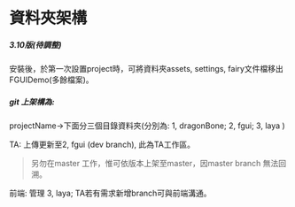 # 資料夾架構

##### 3.10版\(待調整\)

安裝後，於第一次設置project時，可將資料夾assets, settings, fairy文件檔移出FGUIDemo\(多餘檔案\)。

##### **git 上架構為:**

projectName-&gt;下面分三個目錄資料夾\(分別為: 1, dragonBone; 2, fgui; 3, laya \)

TA: 上傳更新至2, fgui \(dev branch\), 此為TA工作區。

> 另勿在master 工作，惟可依版本上架至master，因master branch 無法回溯。

前端: 管理 3, laya; TA若有需求新增branch可與前端溝通。

